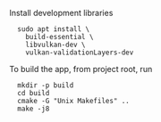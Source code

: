 Install development libraries

```
  sudo apt install \
    build-essential \
    libvulkan-dev \
    vulkan-validationLayers-dev
```

To build the app, from project root, run

```
  mkdir -p build
  cd build
  cmake -G "Unix Makefiles" ..
  make -j8
```


